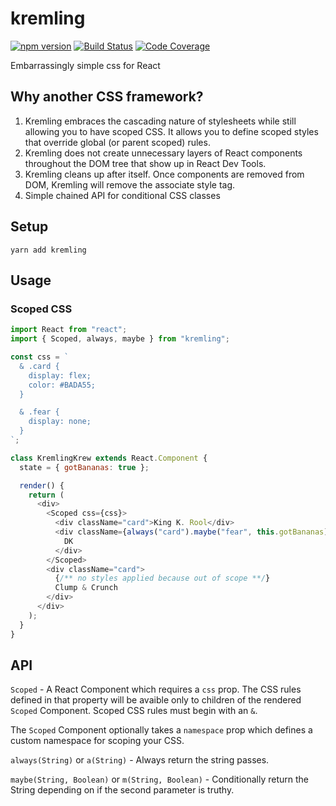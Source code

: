 # kremling
[![npm version](https://img.shields.io/npm/v/kremling.svg?style=flat-square)](https://www.npmjs.org/package/kremling)
[![Build Status](https://img.shields.io/travis/CanopyTax/kremling/master.svg?style=flat-square)](https://travis-ci.org/CanopyTax/kremling)
[![Code
Coverage](https://img.shields.io/codecov/c/github/CanopyTax/kremling.svg?style=flat-square)](https://codecov.io/github/CanopyTax/kremling)

Embarrassingly simple css for React

## Why another CSS framework?

1. Kremling embraces the cascading nature of stylesheets while still
   allowing you to have scoped CSS. It allows you to define scoped
   styles that override global (or parent scoped) rules.
2. Kremling does not create unnecessary layers of React components
   throughout the DOM tree that show up in React Dev Tools.
3. Kremling cleans up after itself. Once components are removed from
   DOM, Kremling will remove the associate style tag.
4. Simple chained API for conditional CSS classes

## Setup
`yarn add kremling`

## Usage

### Scoped CSS
```js
import React from "react";
import { Scoped, always, maybe } from "kremling";

const css = `
  & .card {
    display: flex;
    color: #BADA55;
  }

  & .fear {
    display: none;
  }
`;

class KremlingKrew extends React.Component {
  state = { gotBananas: true };

  render() {
    return (
      <div>
        <Scoped css={css}>
          <div className="card">King K. Rool</div>
          <div className={always("card").maybe("fear", this.gotBananas)}>
            DK
          </div>
        </Scoped>
        <div className="card">
          {/** no styles applied because out of scope **/}
          Clump & Crunch
        </div>
      </div>
    );
  }
}
```

## API

`Scoped` - A React Component which requires a `css` prop. The
  CSS rules defined in that property will be avaible only to children
  of the rendered `Scoped` Component. Scoped CSS rules must begin
  with an `&`.

  The `Scoped` Component optionally takes a `namespace` prop which
  defines a custom namespace for scoping your CSS.

`always(String)` or `a(String)` - Always return the string passes.

`maybe(String, Boolean)` or `m(String, Boolean)` - Conditionally return the String depending on if the second parameter is truthy.
